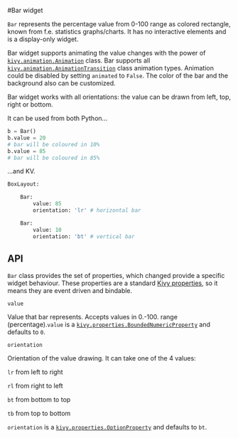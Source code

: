 #Bar widget

`Bar` represents the percentage value from 0-100 range
as colored rectangle, known from f.e. statistics graphs/charts. It has no interactive elements and is a display-only widget.

Bar widget supports animating the value changes
with the power of [`kivy.animation.Animation`](https://kivy.org/docs/api-kivy.animation.html) class. Bar supports all [`kivy.animation.AnimationTransition`](https://kivy.org/docs/api-kivy.animation.html#kivy.animation.AnimationTransition) class animation types. Animation could be disabled by setting `animated` to `False`. The color of the bar and the background also can be customized.

Bar widget works with all orientations: the value can be drawn
from left, top, right or bottom.

It can be used from both Python...

```python
b = Bar()
b.value = 20
# bar will be coloured in 10%
b.value = 85
# bar will be coloured in 85%
```

...and KV.

```python
BoxLayout:

    Bar:
        value: 85
        orientation: 'lr' # horizontal bar

    Bar:
        value: 10
        orientation: 'bt' # vertical bar
```

## API

`Bar` class provides the set of properties, which changed provide a specific widget behaviour. These properties are a standard [Kivy properties](https://kivy.org/docs/api-kivy.properties.html), so it means they are event driven and bindable.

```
value
```

Value that bar represents. Accepts values in 0.-100. range (percentage).`value` is a [`kivy.properties.BoundedNumericProperty`](https://kivy.org/docs/api-kivy.properties.html#kivy.properties.BoundedNumericProperty) and defaults to `0`.

```
orientation
```

Orientation of the value drawing. It can take one of the 4 values:

`lr` from left to right


`rl` from right to left


`bt` from bottom to top


`tb` from top to bottom

`orientation` is a [`kivy.properties.OptionProperty`](https://kivy.org/docs/api-kivy.properties.html#kivy.properties.OptionProperty) and defaults to `bt`.
